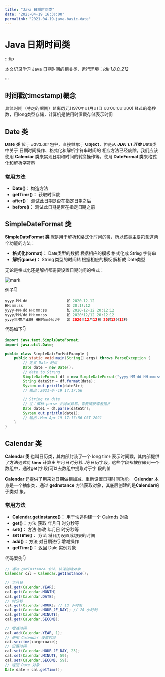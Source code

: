 ```yaml
---
title: "Java 日期时间类"
date: "2021-04-19 16:30:00"
permalink: "2021-04-19-java-basic-date"
---
```


# Java 日期时间类

:::tip

本文记录学习 Java 日期时间的相关类，运行环境：*jdk 1.8.0_212*

:::

## 时间戳(timestamp)概念

具体时间（特定的瞬间）距离历元(1970年01月01日 00:00:00:000) 经过的毫秒数，用long类型存储，计算机是使用时间戳存储表示时间



## Date 类

**Date 类** 位于 *Java.util* 包中，直接继承于 **Object**，但是从 ***JDK 1.1 开始*** Date类中关于 日期时间操作、格式化和解析字符串时间的 相应方法已经废除，我们应该使用 **Calendar** 类来实现日期和时间的转换操作等，使用 **DateFormat** 类来格式化和解析字符串 

### 常用方法

- **Date()：** 构造方法
- **getTime()：** 获取时间戳
- **after()：** 测试此日期是否在指定日期之后
- **before()：** 测试此日期是否在指定日期之前



## SimpleDateFormat 类

**SimpleDateFormat 类** 就是用于解析和格式化时间的类，所以该类主要包含这两个功能的方法：

- **格式化(format)：** Date类型的数据 根据相应的模板 格式化成 String 字符串
- **解析(parse)：** String 类型的时间转 根据相应的模板 解析成 Date类型

无论是格式化还是解析都需要设置日期时间的格式：

![mark](https://media.zenghr.cn/blog/img/20210419/yvUcGNvtRT1b.png?imageslim)

例子👇

```java
yyyy-MM-dd					如 2020-12-12
HH:mm:ss 					如 20:12:12
yyyy-MM-dd HH:mm:ss 		如 2020-12-12 20:12:12
yyyy/MM/dd HH:mm:ss 		如 2020/12/12 20:12:12
yyyy年MM月dd日 HH时mm分ss秒 	如 2020年12月12日 20时12分12秒
```

代码如下👇

```java
import java.text.SimpleDateFormat;
import java.util.Date;

public class SimpleDateForMatExample {
    public static void main(String[] args) throws ParseException {
        // 定义 Date 时间
        Date date = new Date();
        // date to String
        SimpleDateFormat df = new SimpleDateFormat("yyyy-MM-dd HH:mm:ss");
        String dateStr = df.format(date);
        System.out.println(dateStr);
        // 输出：2021-04-19 17:17:56

        // String to date
        // 注：解析 parse 会抛出异常，需要捕获或者抛出
        Date date1 = df.parse(dateStr);
        System.out.println(date1);
        // 输出：Mon Apr 19 17:17:56 CST 2021
    }
}
```

## Calendar 类

**Calendar 类** 也叫日历类，其内部封装了一个 long time 表示时间戳，其内部提供了方法通过对 **time** 计算出
年月日时分秒...等日历字段，这些字段都被存储到一个数组中，通过get(字段)可以去数组中提取对于字
段的值

**Calendar** 还提供了用来对日期做相加减，重新设置日期时间功能。
**Calendar** 本身是一个抽象类，通过 **getInstance** 方法获取对象，其底层创建的是**Calendar**的子类对
象。

### 常用方法

- **Calendar.getInstance()：** 用于快速构建一个 Calends 对象
- **get()：** 方法 获取 年月日 时分秒等
- **set()：** 方法 修改 年月日 时分秒等
- **setTime()：** 方法 将日历设置成想要的时间
- **add()：** 方法 对日期进行 增减操作
- **getTime()：** 返回 Date 实例对象

代码案例👇

```java
// 通过 getInstance 方法，快速创建对象
Calendar cal = Calendar.getInstance();

// 年月日
cal.get(Calendar.YEAR);
cal.get(Calendar.MONTH)
cal.get(Calendar.DATE);
// 时分秒
cal.get(Calendar.HOUR); // 12 小时制
cal.get(Calendar.HOUR_OF_DAY); // 24 小时制
cal.get(Calendar.MINUTE);
cal.get(Calendar.SECOND);

// 增减时间
cal.add(Calendar.YEAR, 1);
// 使用 Calendar 设置时间
cal.setTime(targetDate);
// 设置时间
cal.set(Calendar.HOUR_OF_DAY, 23);
cal.set(Calendar.MINUTE, 59);
cal.set(Calendar.SECOND, 59);
// 返回 Date 对象
Date date = cal.getTime();
```



